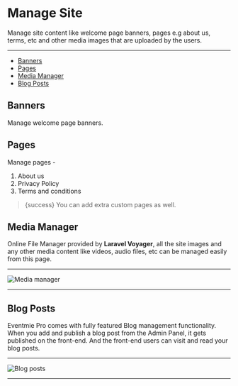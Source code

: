 # Manage Site

Manage site content like welcome page banners, pages e.g about us, terms, etc and other media images that are uploaded by the users.

---

- [Banners](#Banners)
- [Pages](#Pages)
- [Media Manager](#Media-Manager)
- [Blog Posts](#Blog-Posts)


<a name="Banners"></a>
## Banners

Manage welcome page banners.


<a name="Pages"></a>
## Pages

Manage pages - 

1. About us
2. Privacy Policy
3. Terms and conditions


>{success} You can add extra custom pages as well. 


<a name="Media-Manager"></a>
## Media Manager

Online File Manager provided by **Laravel Voyager**, all the site images and any other media content like videos, audio files, etc can be managed easily from this page.

---

![Media manager](http://eventmie-pro-docs.test/images/19-media-manager.jpg "Media manager")

---


<a name="Blog-Posts"></a>
## Blog Posts

Eventmie Pro comes with fully featured Blog management functionality. When you add and publish a blog post from the Admin Panel, it gets published on the front-end. And the front-end users can visit and read your blog posts. 

---

![Blog posts](http://eventmie-pro-docs.test/images/19_5-blog-posts.jpg "Blog posts")

---